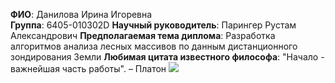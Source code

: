 
**ФИО**: Данилова Ирина Игоревна  
**Группа**: 6405-010302D
**Научный руководитель**: Парингер Рустам Александрович
**Предполагаемая тема диплома**: Разработка алгоритмов анализа лесных массивов по данным дистанционного зондирования Земли
**Любимая цитата известного философа**: "Начало - важнейшая часть работы". – Платон
![](https://github.com/idrainia/web6405danilovaii/issues/1#issue-2641777578)

